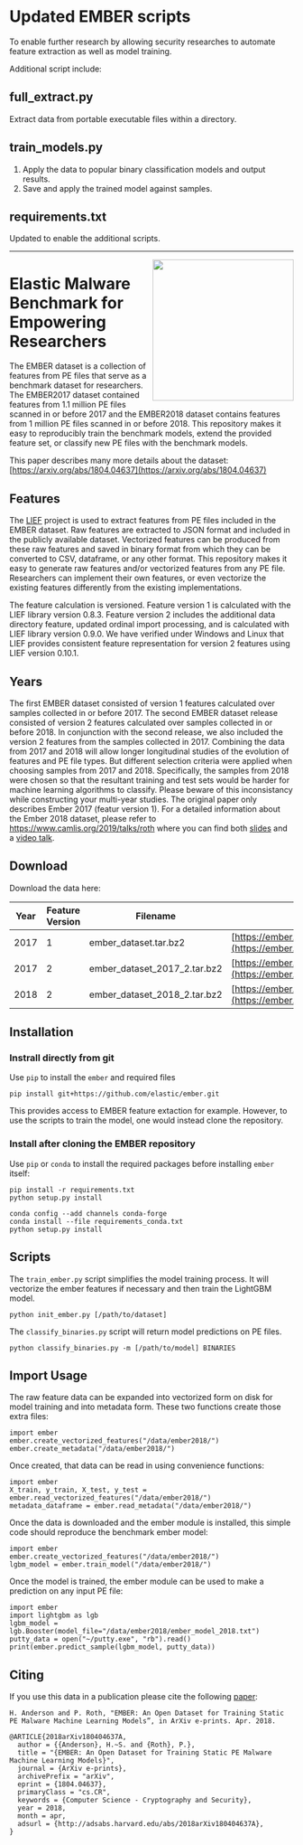 # Updated EMBER scripts
To enable further research by allowing security researches to automate feature extraction as well as model training.

Additional script include:
## full_extract.py 
Extract data from portable executable files within a directory. 

## train_models.py
1) Apply the data to popular binary classification models and output results.
2) Save and apply the trained model against samples.

## requirements.txt
Updated to enable the additional scripts.

---

<img src="resources/logo.png" align="right" width="250px" height="250px">

# Elastic Malware Benchmark for Empowering Researchers

The EMBER dataset is a collection of features from PE files that serve as a benchmark dataset for researchers. The EMBER2017 dataset contained features from 1.1 million PE files scanned in or before 2017 and the EMBER2018 dataset contains features from 1 million PE files scanned in or before 2018. This repository makes it easy to reproducibly train the benchmark models, extend the provided feature set, or classify new PE files with the benchmark models.

This paper describes many more details about the dataset: [https://arxiv.org/abs/1804.04637](https://arxiv.org/abs/1804.04637)

## Features

The [LIEF](https://lief.quarkslab.com/) project is used to extract features from PE files included in the EMBER dataset. Raw features are extracted to JSON format and included in the publicly available dataset. Vectorized features can be produced from these raw features and saved in binary format from which they can be converted to CSV, dataframe, or any other format. This repository makes it easy to generate raw features and/or vectorized features from any PE file. Researchers can implement their own features, or even vectorize the existing features differently from the existing implementations.

The feature calculation is versioned. Feature version 1 is calculated with the LIEF library version 0.8.3. Feature version 2 includes the additional data directory feature, updated ordinal import processing, and is calculated with LIEF library version 0.9.0.  We have verified under Windows and Linux that LIEF provides consistent feature representation for version 2 features using LIEF version 0.10.1.

## Years

The first EMBER dataset consisted of version 1 features calculated over samples collected in or before 2017. The second EMBER dataset release consisted of version 2 features calculated over samples collected in or before 2018. In conjunction with the second release, we also included the version 2 features from the samples collected in 2017. Combining the data from 2017 and 2018 will allow longer longitudinal studies of the evolution of features and PE file types. But different selection criteria were applied when choosing samples from 2017 and 2018. Specifically, the samples from 2018 were chosen so that the resultant training and test sets would be harder for machine learning algorithms to classify. Please beware of this inconsistancy while constructing your multi-year studies. The original paper only describes Ember 2017 (featur version 1). For a detailed information about the Ember 2018 dataset, please refer to https://www.camlis.org/2019/talks/roth where you can find both [slides](https://docs.google.com/presentation/d/1A13tsUkgWeujTy9SD-vDFfQp9fnIqbSE_tCihNPlArQ/edit#slide=id.g476bf81b41_0_446) and a [video talk](https://youtu.be/MsZmnUO5lkY).

## Download

Download the data here:

| Year | Feature Version | Filename                     | URL                                                                                                            | sha256                                                             |
|------|-----------------|------------------------------|----------------------------------------------------------------------------------------------------------------|--------------------------------------------------------------------|
| 2017 | 1               | ember_dataset.tar.bz2        | [https://ember.elastic.co/ember_dataset.tar.bz2](https://ember.elastic.co/ember_dataset.tar.bz2)               | `a5603de2f34f02ab6e21df7a0f97ec4ac84ddc65caee33fb610093dd6f9e1df9` |
| 2017 | 2               | ember_dataset_2017_2.tar.bz2 | [https://ember.elastic.co/ember_dataset_2017_2.tar.bz2](https://ember.elastic.co/ember_dataset_2017_2.tar.bz2) | `60142493c44c11bc3fef292b216a293841283d86ff58384b5dc2d88194c87a6d` |
| 2018 | 2               | ember_dataset_2018_2.tar.bz2 | [https://ember.elastic.co/ember_dataset_2018_2.tar.bz2](https://ember.elastic.co/ember_dataset_2018_2.tar.bz2) | `b6052eb8d350a49a8d5a5396fbe7d16cf42848b86ff969b77464434cf2997812` |


## Installation
### Instrall directly from git
Use `pip` to install the `ember` and required files

```
pip install git+https://github.com/elastic/ember.git
```

This provides access to EMBER feature extaction for example.  However, to use the scripts to train the model, one would instead clone the repository.


### Install after cloning the EMBER repository
Use `pip` or `conda` to install the required packages before installing `ember` itself:

```
pip install -r requirements.txt
python setup.py install
```

```
conda config --add channels conda-forge
conda install --file requirements_conda.txt
python setup.py install
```

## Scripts

The `train_ember.py` script simplifies the model training process. It will vectorize the ember features if necessary and then train the LightGBM model.

```
python init_ember.py [/path/to/dataset]
```

The `classify_binaries.py` script will return model predictions on PE files.

```
python classify_binaries.py -m [/path/to/model] BINARIES
```

## Import Usage

The raw feature data can be expanded into vectorized form on disk for model training and into metadata form. These two functions create those extra files:

```
import ember
ember.create_vectorized_features("/data/ember2018/")
ember.create_metadata("/data/ember2018/")
```

Once created, that data can be read in using convenience functions:

```
import ember
X_train, y_train, X_test, y_test = ember.read_vectorized_features("/data/ember2018/")
metadata_dataframe = ember.read_metadata("/data/ember2018/")
```

Once the data is downloaded and the ember module is installed, this simple code should reproduce the benchmark ember model:

```
import ember
ember.create_vectorized_features("/data/ember2018/")
lgbm_model = ember.train_model("/data/ember2018/")
```

Once the model is trained, the ember module can be used to make a prediction on any input PE file:

```
import ember
import lightgbm as lgb
lgbm_model = lgb.Booster(model_file="/data/ember2018/ember_model_2018.txt")
putty_data = open("~/putty.exe", "rb").read()
print(ember.predict_sample(lgbm_model, putty_data))
```

## Citing

If you use this data in a publication please cite the following [paper](https://arxiv.org/abs/1804.04637):

```
H. Anderson and P. Roth, "EMBER: An Open Dataset for Training Static PE Malware Machine Learning Models”, in ArXiv e-prints. Apr. 2018.

@ARTICLE{2018arXiv180404637A,
  author = {{Anderson}, H.~S. and {Roth}, P.},
  title = "{EMBER: An Open Dataset for Training Static PE Malware Machine Learning Models}",
  journal = {ArXiv e-prints},
  archivePrefix = "arXiv",
  eprint = {1804.04637},
  primaryClass = "cs.CR",
  keywords = {Computer Science - Cryptography and Security},
  year = 2018,
  month = apr,
  adsurl = {http://adsabs.harvard.edu/abs/2018arXiv180404637A},
}
```
